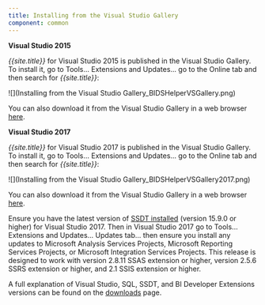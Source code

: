 ```yaml
---
title: Installing from the Visual Studio Gallery
component: common
---
```


**Visual Studio 2015**

*{{site.title}}* for Visual Studio 2015 is published in the Visual Studio Gallery. To install it, go to Tools... Extensions and Updates... go to the Online tab and then search for *{{site.title}}*:

![](Installing from the Visual Studio Gallery_BIDSHelperVSGallery.png)

You can also download it from the Visual Studio Gallery in a web browser [here](https://marketplace.visualstudio.com/items?itemName=BIDSHelper.BIDSHelperforVisualStudio2015).


**Visual Studio 2017**

*{{site.title}}* for Visual Studio 2017 is published in the Visual Studio Gallery. To install it, go to Tools... Extensions and Updates... go to the Online tab and then search for *{{site.title}}*:

![](Installing from the Visual Studio Gallery_BIDSHelperVSGallery2017.png)

You can also download it from the Visual Studio Gallery in a web browser [here](https://marketplace.visualstudio.com/items?itemName=BIDSHelper.BIDeveloperExtensionsVS2017).

Ensure you have the latest version of [SSDT installed](https://docs.microsoft.com/en-us/sql/ssdt/download-sql-server-data-tools-ssdt?view=sql-server-2017) (version 15.9.0 or higher) for Visual Studio 2017. Then in Visual Studio 2017 go to Tools... Extensions and Updates... Updates tab... then ensure you install any updates to Microsoft Analysis Services Projects, Microsoft Reporting Services Projects, or Microsoft Integration Services Projects. This release is designed to work with version 2.8.11 SSAS extension or higher, version 2.5.6 SSRS extension or higher, and 2.1 SSIS extension or higher.

A full explanation of Visual Studio, SQL, SSDT, and BI Developer Extensions versions can be found on the [downloads](/downloads) page.